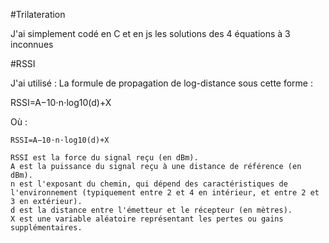 #Trilateration

J'ai simplement codé en C et en js les solutions des 4 équations à 3 inconnues

#RSSI

J'ai utilisé : La formule de propagation de log-distance sous cette forme :

RSSI=A−10⋅n⋅log⁡10(d)+X

Où :

    RSSI=A−10⋅n⋅log⁡10(d)+X

    RSSI est la force du signal reçu (en dBm).
    A est la puissance du signal reçu à une distance de référence (en dBm).
    n est l'exposant du chemin, qui dépend des caractéristiques de l'environnement (typiquement entre 2 et 4 en intérieur, et entre 2 et 3 en extérieur).
    d est la distance entre l'émetteur et le récepteur (en mètres).
    X est une variable aléatoire représentant les pertes ou gains supplémentaires.